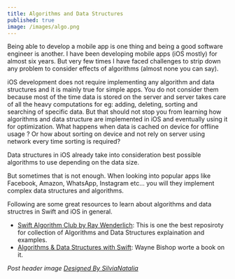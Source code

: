```yaml
---
title: Algorithms and Data Structures
published: true
image: /images/algo.png
---
```


Being able to develop a mobile app is one thing and being a good software engineer is another. I have been developing mobile apps (iOS mostly)
for almost six years. But very few times I have faced challenges to strip down any problem to consider effects of algorithms (almost none you can say).

iOS development does not require implementing any algorithm and data structures and it is mainly true for simple apps. You do not consider them because most of the time data is stored on the server and server takes care of all the heavy computations for eg: adding, deleting, sorting and searching of specific data.
But that should not stop you from learning how algorithms and data structure are implemented in iOS and eventually using it for optimization. What happens when data is cached on device for offline usage ? Or how about sorting on device and not rely on server using network every time sorting is required?

Data structures in iOS already take into consideration best possible algorithms to use depending on the data size.

But sometimes that is not enough. When looking into popular apps like Facebook, Amazon, WhatsApp, Instagram etc... you will they implement complex data structures and algorithms.

Following are some great resources to learn about algorithms and data structres in Swift and iOS in general.

- [Swift Algorithm Club by Ray Wenderlich](https://github.com/raywenderlich/swift-algorithm-club "Swift Algorithm Club"): This is one the best reposiroty for collection of Algorithms and Data Structures explaination and examples.
- [Algorithms & Data Structures with Swift](http://waynewbishop.com/swift/ "Algorithms & Data Structures with Swift"): Wayne Bishop worte a book on it.

*Post header image [Designed By SilviaNatalia]("https://pngtree.com/freepng/computer-algorithm-illustration-concept-flat-design-concept-of-web-page-design-for-website-and-mobile-websitevector-illustration_4180691.html?sol=downref&id=bef")*